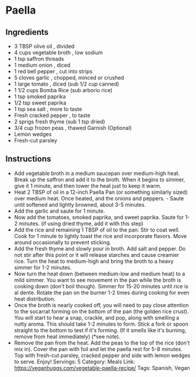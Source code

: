 # Paella
## Ingredients
- 3 TBSP olive oil , divided
- 4 cups vegetable broth , low sodium
- 1 tsp saffron threads
- 1 medium onion , diced
- 1 red bell pepper , cut into strips
- 5 cloves garlic , chopped, minced or crushed
- 1 large tomato , diced (sub 1/2 cup canned)
- 1 1/2 cups Bomba Rice (sub arborio rice)
- 1 tsp smoked paprika
- 1/2 tsp sweet paprika
- 1 tsp sea salt , more to taste
- Fresh cracked pepper , to taste
- 2 sprigs fresh thyme (sub 1 tsp dried)
- 3/4 cup frozen peas , thawed
Garnish (Optional)
- Lemon wedges
- Fresh-cut parsley
## Instructions
- Add vegetable broth in a medium saucepan over medium-high heat. Break up the saffron and add it to the broth. When it begins to simmer, give it 1 minute, and then lower the heat just to keep it warm.
- Heat 2 TBSP of oil in a 12-inch Paella Pan (or something similarly sized) over medium heat. Once heated, and the onions and peppers. - Saute until softened and lightly browned, about 3-5 minutes.
- Add the garlic and saute for 1 minute.
- Now add the tomatoes, smoked paprika, and sweet paprika. Saute for 1-2 minutes. (if using dried thyme, add it with this step)
- Add the rice and remaining 1 TBSP of oil to the pan. Stir to coat well. Cook for 1 minute to lightly toast the rice and incorporate flavors. Move around occasionally to prevent sticking.
- Add the fresh thyme and slowly pour in broth. Add salt and pepper. Do not stir after this point or it will release starches and cause creamier rice. Turn the heat to medium-high and bring the broth to a heavy simmer for 1-2 minutes.
- Now turn the heat down (between medium-low and medium heat) to a mild simmer. You want to see movement in the pan while the broth is cooking down (don't boil though). Simmer for 15-20 minutes until rice is al dente. Rotate the pan on the burner 1-2 times during cooking for even heat distribution.
- Once the broth is nearly cooked off, you will need to pay close attention to the socarrat forming on the bottom of the pan (the golden rice crust). You will start to hear a snap, crackle, and pop, along with smelling a nutty aroma. This should take 1-2 minutes to form. Stick a fork or spoon straight to the bottom to test if it's forming. (If it smells like it's burning, remove from heat immediately) (*see note).
- Remove the pan from the heat. Add the peas to the top of the rice (don't mix in). Cover the pan with foil and let the paella rest for 5-8 minutes. Top with fresh-cut parsley, cracked pepper and side with lemon wedges to serve. Enjoy!
Servings: 5
Category: Meals
Link: https://veganhuggs.com/vegetable-paella-recipe/
Tags: Spanish, Vegan
